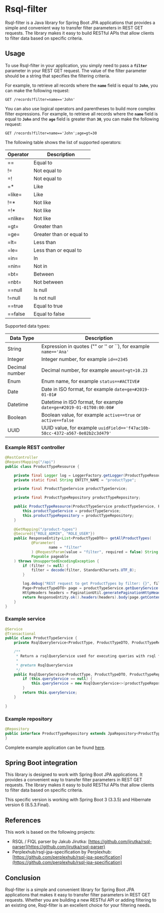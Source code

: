 # **Rsql-filter**

Rsql-filter is a Java library for Spring Boot JPA applications that provides a simple and convenient way to transfer filter parameters in REST GET requests. The library makes it easy to build RESTful APIs that allow clients to filter data based on specific criteria.

## **Usage**

To use Rsql-filter in your application, you simply need to pass a **`filter`** parameter in your REST GET request. The value of the filter parameter should be a string that specifies the filtering criteria.

For example, to retrieve all records where the **`name`** field is equal to **`John`**, you can make the following request:

```http
GET /records?filter=name=='John'

```

You can also use logical operators and parentheses to build more complex filter expressions. For example, to retrieve all records where the **`name`** field is equal to **`John`** and the **`age`** field is greater than **`30`**, you can make the following request:

```http
GET /records?filter=name=='John';age=gt=30

```

The following table shows the list of supported operators:

| Operator | Description              |
|----------|--------------------------|
| ==       | Equal to                 |
| !=       | Not equal to             |
| =!       | Not equal to             |
| =*       | Like                     |
| =like=   | Like                     |
| !=*      | Not like                 |
| =!*      | Not like                 |
| =nlike=  | Not like                 |
| =gt=     | Greater than             |
| =ge=     | Greater than or equal to |
| =lt=     | Less than                |
| =le=     | Less than or equal to    |
| =in=     | In                       |
| =nin=    | Not in                   |
| =bt=     | Between                  |
| =nbt=    | Not between              |
| ==null   | Is null                  |
| !=null   | Is not null              |
| ==true   | Equal to true            |
| ==false  | Equal to false           |

Supported data types:

| Data Type      | Description                                                                 |
|----------------|-----------------------------------------------------------------------------|
| String         | Expression in quotes ("" or '' or ``), for example `name=='Ana'`            |
| Integer        | Integer number, for example `id==2345`                                      |
| Decimal number | Decimal number, for example `amount=gt=10.23`                               |
| Enum           | Enum name, for example `status==#ACTIVE#`                                   |
| Date           | Date in ISO format, for example `date=ge=#2019-01-01#`                      |
| Datetime       | Datetime in ISO format, for example `date=ge=#2019-01-01T00:00:00#`         |
| Boolean        | Boolean value, for example `active==true` or `active==false`                |
| UUID           | UUID value, for example `uuidField=='f47ac10b-58cc-4372-a567-0e02b2c3d479'` |



### Example REST controller

```java
@RestController
@RequestMapping("/api")
public class ProductTypeResource {

    private final Logger log = LoggerFactory.getLogger(ProductTypeResource.class);
    private static final String ENTITY_NAME = "productType";

    private final ProductTypeService productTypeService;

    private final ProductTypeRepository productTypeRepository;

    public ProductTypeResource(ProductTypeService productTypeService, ProductTypeRepository productTypeRepository) {
        this.productTypeService = productTypeService;
        this.productTypeRepository = productTypeRepository;
    }
    
    @GetMapping("/product-types")
    @Secured({"ROLE_ADMIN", "ROLE_USER"})
    public ResponseEntity<List<ProductTypeDTO>> getAllProductTypes(
            @Parameter(
                    name = "filter"
            ) @RequestParam(value = "filter", required = false) String filter,
            Pageable pageable
    ) throws UnsupportedEncodingException {
        if (filter != null) {
            filter = decode(filter, StandardCharsets.UTF_8);
        }

        log.debug("REST request to get ProductTypes by filter: {}", filter);
        Page<ProductTypeDTO> page = productTypeService.getQueryService().findByFilter(filter, pageable);
        HttpHeaders headers = PaginationUtil.generatePaginationHttpHeaders(ServletUriComponentsBuilder.fromCurrentRequest(), page);
        return ResponseEntity.ok().headers(headers).body(page.getContent());
    }
}
```

### Example service
```java
@Service
@Transactional
public class ProductTypeService {
    private RsqlQueryService<ProductType, ProductTypeDTO, ProductTypeRepository, ProductTypeMapper> queryService;

    /**
     * Return a rsqlQueryService used for executing queries with rsql filters.
     *
     * @return RsqlQueryService
     */
    public RsqlQueryService<ProductType, ProductTypeDTO, ProductTypeRepository, ProductTypeMapper> getQueryService() {
        if (this.queryService == null) {
            this.queryService = new RsqlQueryService<>(productTypeRepository, productTypeMapper, entityManager, ProductType.class);
        }
        return this.queryService;
    }
    
}
```

### Example repository
```java
@Repository
public interface ProductTypeRepository extends JpaRepository<ProductType, Long>, JpaSpecificationExecutor<ProductType> {
}
```

Complete example application can be found [here](./test-appl).

## Spring Boot integration

This library is designed to work with Spring Boot JPA applications. It provides a convenient way to transfer filter parameters in REST GET requests. The library makes it easy to build RESTful APIs that allow clients to filter data based on specific criteria.

This specific version is working with Spring Boot 3 (3.3.5) and Hibernate version 6 (6.5.3.Final).   

## **References**

This work is based on the following projects:
- RSQL / FIQL parser by Jakub Jirutka: [https://github.com/jirutka/rsql-parser](https://github.com/jirutka/rsql-parser)
- Perplexhub/rsql-jpa-specification by Perplexhub: [https://github.com/perplexhub/rsql-jpa-specification](https://github.com/perplexhub/rsql-jpa-specification)

## **Conclusion**

Rsql-filter is a simple and convenient library for Spring Boot JPA applications that makes it easy to transfer filter parameters in REST GET requests. Whether you are building a new RESTful API or adding filtering to an existing one, Rsql-filter is an excellent choice for your filtering needs.